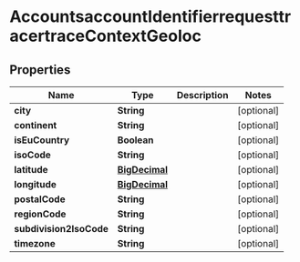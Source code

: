 # AccountsaccountIdentifierrequesttracertraceContextGeoloc

## Properties
Name | Type | Description | Notes
------------ | ------------- | ------------- | -------------
**city** | **String** |  |  [optional]
**continent** | **String** |  |  [optional]
**isEuCountry** | **Boolean** |  |  [optional]
**isoCode** | **String** |  |  [optional]
**latitude** | [**BigDecimal**](BigDecimal.md) |  |  [optional]
**longitude** | [**BigDecimal**](BigDecimal.md) |  |  [optional]
**postalCode** | **String** |  |  [optional]
**regionCode** | **String** |  |  [optional]
**subdivision2IsoCode** | **String** |  |  [optional]
**timezone** | **String** |  |  [optional]

